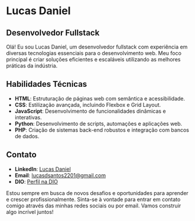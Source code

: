 # Lucas Daniel

## Desenvolvedor Fullstack

Olá! Eu sou Lucas Daniel, um desenvolvedor fullstack com experiência em diversas tecnologias essenciais para o desenvolvimento web. Meu foco principal é criar soluções eficientes e escaláveis utilizando as melhores práticas da indústria.

## Habilidades Técnicas

- **HTML**: Estruturação de páginas web com semântica e acessibilidade.
- **CSS**: Estilização avançada, incluindo Flexbox e Grid Layout.
- **JavaScript**: Desenvolvimento de funcionalidades dinâmicas e interativas.
- **Python**: Desenvolvimento de scripts, automações e aplicações web.
- **PHP**: Criação de sistemas back-end robustos e integração com bancos de dados.

## Contato

- **LinkedIn**: [Lucas Daniel](https://www.linkedin.com/in/lucas-santos-a620011b9/)
- **Email**: [lucasdsantos2201@gmail.com](mailto:lucasdsantos2201@gmail.com)
- **DIO**: [Perfil na DIO](https://dio.me/users/lucasdsantos2201)

Estou sempre em busca de novos desafios e oportunidades para aprender e crescer profissionalmente. Sinta-se à vontade para entrar em contato comigo através das minhas redes sociais ou por email. Vamos construir algo incrível juntos!
